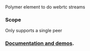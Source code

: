 # <paper-peerjs-stream>
Polymer element to do webrtc streams

### Scope
Only supports a single peer

### [Documentation and demos](http://mccxiv.github.io/paper-peerjs-stream/paper-peerjs-stream/).